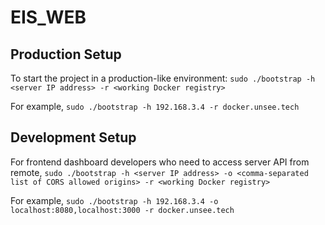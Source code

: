 # EIS_WEB

## Production Setup
To start the project in a production-like environment: `sudo ./bootstrap -h <server IP address> -r <working Docker registry>`

For example, `sudo ./bootstrap -h 192.168.3.4 -r docker.unsee.tech`

## Development Setup
For frontend dashboard developers who need to access server API from remote, `sudo ./bootstrap -h <server IP address> -o <comma-separated list of CORS allowed origins> -r <working Docker registry>`

For example, `sudo ./bootstrap -h 192.168.3.4 -o localhost:8080,localhost:3000 -r docker.unsee.tech`